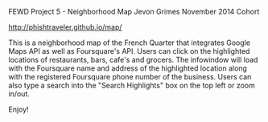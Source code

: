 FEWD Project 5 - Neighborhood Map    Jevon Grimes November 2014 Cohort

http://phishtraveler.github.io/map/

This is a neighborhood map of the French Quarter that integrates Google Maps API as well as Foursquare's API.
Users can click on the highlighted locations of restaurants, bars, cafe's and grocers.  The infowindow will
load with the Foursquare name and address of the highlighted location along with the registered Foursquare phone number
of the business.  Users can also type a search into the "Search Highlights" box on the top left or zoom in/out.

Enjoy!